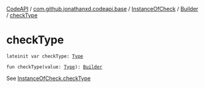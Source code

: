[CodeAPI](../../../index.md) / [com.github.jonathanxd.codeapi.base](../../index.md) / [InstanceOfCheck](../index.md) / [Builder](index.md) / [checkType](.)

# checkType

`lateinit var checkType: `[`Type`](http://docs.oracle.com/javase/6/docs/api/java/lang/reflect/Type.html)

`fun checkType(value: `[`Type`](http://docs.oracle.com/javase/6/docs/api/java/lang/reflect/Type.html)`): `[`Builder`](index.md)

See [InstanceOfCheck.checkType](../check-type.md)

